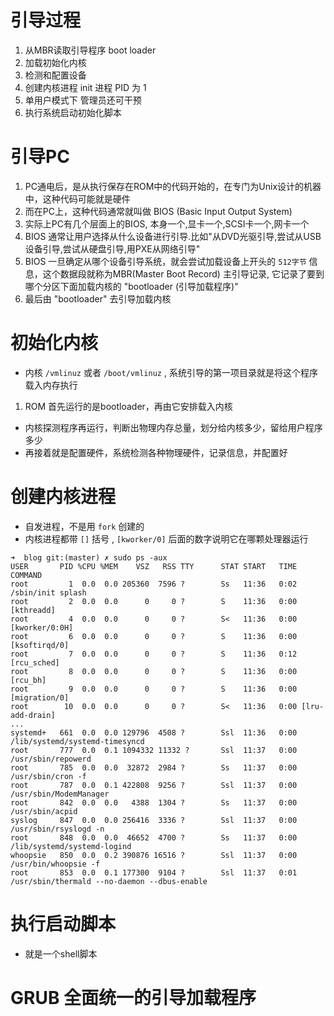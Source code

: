# 引导过程
1. 从MBR读取引导程序 boot loader
1. 加载初始化内核
1. 检测和配置设备
1. 创建内核进程 init 进程 PID 为 1
1. 单用户模式下 管理员还可干预
1. 执行系统启动初始化脚本

# 引导PC
1. PC通电后，是从执行保存在ROM中的代码开始的，在专门为Unix设计的机器中，这种代码可能就是硬件
1. 而在PC上，这种代码通常就叫做 BIOS (Basic Input Output System)
1. 实际上PC有几个层面上的BIOS, 本身一个,显卡一个,SCSI卡一个,网卡一个
1. BIOS 通常让用户选择从什么设备进行引导.比如"从DVD光驱引导,尝试从USB设备引导,尝试从硬盘引导,用PXE从网络引导"
1. BIOS 一旦确定从哪个设备引导系统，就会尝试加载设备上开头的 `512字节` 信息，这个数据段就称为MBR(Master Boot Record) 主引导记录, 它记录了要到哪个分区下面加载内核的 "bootloader (引导加载程序)"
1. 最后由 "bootloader" 去引导加载内核


# 初始化内核
- 内核 `/vmlinuz` 或者 `/boot/vmlinuz` , 系统引导的第一项目录就是将这个程序载入内存执行
1. ROM 首先运行的是bootloader，再由它安排载入内核
- 内核探测程序再运行，判断出物理内存总量，划分给内核多少，留给用户程序多少
- 再接着就是配置硬件，系统检测各种物理硬件，记录信息，并配置好

# 创建内核进程
- 自发进程，不是用 `fork` 创建的
- 内核进程都带 `[]` 括号 , `[kworker/0]` 后面的数字说明它在哪颗处理器运行
```
➜  blog git:(master) ✗ sudo ps -aux
USER       PID %CPU %MEM    VSZ   RSS TTY      STAT START   TIME COMMAND
root         1  0.0  0.0 205360  7596 ?        Ss   11:36   0:02 /sbin/init splash
root         2  0.0  0.0      0     0 ?        S    11:36   0:00 [kthreadd]
root         4  0.0  0.0      0     0 ?        S<   11:36   0:00 [kworker/0:0H]
root         6  0.0  0.0      0     0 ?        S    11:36   0:00 [ksoftirqd/0]
root         7  0.0  0.0      0     0 ?        S    11:36   0:12 [rcu_sched]
root         8  0.0  0.0      0     0 ?        S    11:36   0:00 [rcu_bh]
root         9  0.0  0.0      0     0 ?        S    11:36   0:00 [migration/0]
root        10  0.0  0.0      0     0 ?        S<   11:36   0:00 [lru-add-drain]
...
systemd+   661  0.0  0.0 129796  4508 ?        Ssl  11:36   0:00 /lib/systemd/systemd-timesyncd
root       777  0.0  0.1 1094332 11332 ?       Ssl  11:37   0:00 /usr/sbin/repowerd
root       785  0.0  0.0  32872  2984 ?        Ss   11:37   0:00 /usr/sbin/cron -f
root       787  0.0  0.1 422808  9256 ?        Ssl  11:37   0:00 /usr/sbin/ModemManager
root       842  0.0  0.0   4388  1304 ?        Ss   11:37   0:00 /usr/sbin/acpid
syslog     847  0.0  0.0 256416  3336 ?        Ssl  11:37   0:00 /usr/sbin/rsyslogd -n
root       848  0.0  0.0  46652  4700 ?        Ss   11:37   0:00 /lib/systemd/systemd-logind
whoopsie   850  0.0  0.2 390876 16516 ?        Ssl  11:37   0:00 /usr/bin/whoopsie -f
root       853  0.0  0.1 177300  9104 ?        Ssl  11:37   0:01 /usr/sbin/thermald --no-daemon --dbus-enable
```

# 执行启动脚本
- 就是一个shell脚本


# GRUB 全面统一的引导加载程序
